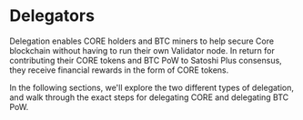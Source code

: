 # Delegators

Delegation enables CORE holders and BTC miners to help secure Core blockchain without having to run their own Validator node. In return for contributing their CORE tokens and BTC PoW to Satoshi Plus consensus, they receive financial rewards in the form of CORE tokens.

In the following sections, we'll explore the two different types of delegation, and walk through the exact steps for delegating CORE and delegating BTC PoW.

